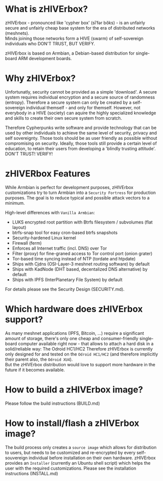 # What is zHIVErbox?
zHIVErbox - pronounced like 'cypher box' (sī′fər bŏks) - is an unfairly secure 
and unfairly cheap base system for the era of distributed networks (meshnets).  
Minds joining those networks form a HIVE (swarm) of self-sovereign individuals 
who DON'T TRUST, BUT VERIFY.    

zHIVErbox is based on Armbian, a Debian-based distribution for single-board ARM
development boards.  

# Why zHIVErbox?
Unfortunatly, security cannot be provided as a simple 'download'.  A secure 
system requires individual encryption and a secure source of randomness 
(entropy).  Therefore a secure system can only be created by a self-sovereign 
individual themself - and only for themself.  However, not everybody in a HIVE 
(society) can aquire the highly specialized knowledge and skills to create their 
own secure system from scratch.  

Therefore Cypherpunks write software and provide technology that can be used by 
other individuals to achieve the same level of security, privacy and self 
sovereignty.  Those tools should be as user friendly as possible without 
compromising on security.  Ideally, those tools still provide a certain level of 
education, to retain their users from developing a 'blindly trusting attitude'.  
DON'T TRUST! VERIFY!  

# zHIVERbox Features
While Armbian is perfect for development purposes, zHIVErbox customizations try 
to turn Armbian into a `Security Fortress` for production purposes.  The goal is
to reduce typical and possible attack vectors to a minimum.  

High-level differences with `Vanilla Armbian`:
* LUKS encrypted root partition with Btrfs filesystem / subvolumes (flat layout)
* btrfs-snap tool for easy cron-based btrfs snapshots
* Security-hardened Linux kernel
* Firewall (ferm)
* Enforces all Internet traffic (incl. DNS) over Tor
* Filter (proxy) for fine-graned access to Tor control port (onion grater)
* Tor-based time syncing instead of NTP (tordate and htpdate)
* Ships with Cjdns (OSI-Layer-3 meshnet routing software) by default
* Ships with KadNode (DHT based, decentalized DNS alternative) by default
* Ships with IPFS (InterPlanetary File System) by default

For details please see the Security Design (SECURITY.md).

# Which hardware does zHIVErbox support?
As many meshnet applications (IPFS, Bitcoin, ...) require a significant amount
of storage, there's only one cheap and consumer-friendly single-board computer 
available right now - that allows to attach a hard disk in a solid/reliable way: 
The Odroid HC1/HC2
Therefore zHIVErbox is currently only designed for and tested on the 
`Odroid HC1/HC2` (and therefore implicitly their parent also, the `Odroid XU4`).  
But the zHIVErbox distribution would love to support more hardware in the future 
if it becomes available.  

# How to build a zHIVErbox image?
Please follow the build instructions (BUILD.md)

# How to install/flash a zHIVErbox image?
The build process only creates a `source image` which allows for distribution to
users, but needs to be customized and re-encrypted by every self-souvereign 
individual before installation on their own hardware.  zHIVErbox provides an 
`Installer` (currently an Ubuntu shell script) which helps the user with the 
required customizations.  Please see the installation instructions (INSTALL.md)
